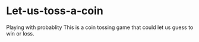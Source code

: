 # Let-us-toss-a-coin
Playing with probablity
This is a coin tossing game that could let us guess to win or loss.
